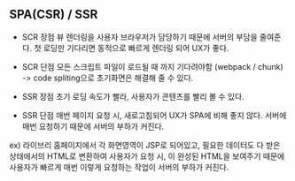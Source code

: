 ## SPA(CSR) / SSR
- SCR 장점
  뷰 렌더링을 사용자 브라우저가 담당하기 때문에 서버의 부담을 줄여준다. 
  첫 로딩만 기다리면 동적으로 빠르게 렌더링 되어 UX가 좋다.
- SCR 단점
  모든 스크립트 파일이 로드될 때 까지 기다려야함 (webpack / chunk) -> code spliting으로 초기화면은 해결해 줄 수 있다.

- SSR 장점
  초기 로딩 속도가 빨라, 사용자가 콘텐츠를 빨리 볼 수 있다.
- SSR 단점
  매번 페이지 요청 시, 새로고침되어 UX가 SPA에 비해 좋지 않다.
  서버에 매번 요청하기 때문에 서버의 부하가 커진다.

ex) 라이브리 홈페이지에서 각 화면영역이 JSP로 되어있고, 
    필요한 데이터도 다 받은 상태에서의 HTML로 변환하여 
    사용자가 요청 시, 이 완성된 HTML을 보여주기 때문에
    사용자가 빠르게 매번 이렇게 요청하는 작업이 서버의 부하가 커진다.